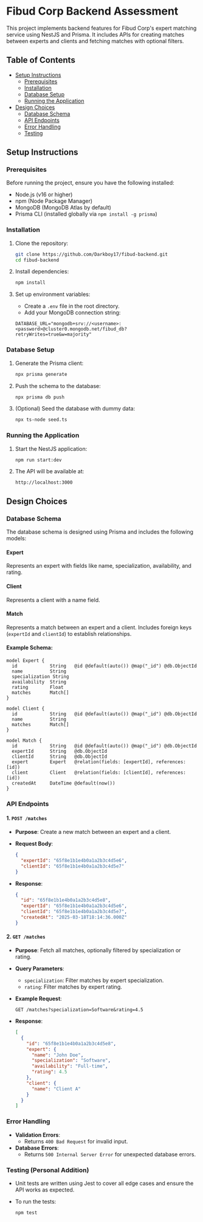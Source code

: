 # Fibud Corp Backend Assessment

This project implements backend features for Fibud Corp's expert matching service using NestJS and Prisma. It includes APIs for creating matches between experts and clients and fetching matches with optional filters.

## Table of Contents

- [Setup Instructions](#setup-instructions)
  - [Prerequisites](#prerequisites)
  - [Installation](#installation)
  - [Database Setup](#database-setup)
  - [Running the Application](#running-the-application)
- [Design Choices](#design-choices)
  - [Database Schema](#database-schema)
  - [API Endpoints](#api-endpoints)
  - [Error Handling](#error-handling)
  - [Testing](#testing)

## Setup Instructions

### Prerequisites

Before running the project, ensure you have the following installed:

- Node.js (v16 or higher)
- npm (Node Package Manager)
- MongoDB (MongoDB Atlas by default)
- Prisma CLI (installed globally via `npm install -g prisma`)

### Installation

1. Clone the repository:

    ```bash
    git clone https://github.com/Darkboy17/fibud-backend.git
    cd fibud-backend
    ```

2. Install dependencies:

    ```bash
    npm install
    ```

3. Set up environment variables:

    - Create a `.env` file in the root directory.
    - Add your MongoDB connection string:

    ```env
    DATABASE_URL="mongodb+srv://<username>:<password>@cluster0.mongodb.net/fibud_db?retryWrites=true&w=majority"
    ```

### Database Setup

1. Generate the Prisma client:

    ```bash
    npx prisma generate
    ```

2. Push the schema to the database:

    ```bash
    npx prisma db push
    ```

3. (Optional) Seed the database with dummy data:

    ```bash
    npx ts-node seed.ts
    ```

### Running the Application

1. Start the NestJS application:

    ```bash
    npm run start:dev
    ```

2. The API will be available at:

    ```
    http://localhost:3000
    ```

## Design Choices

### Database Schema

The database schema is designed using Prisma and includes the following models:

#### Expert

Represents an expert with fields like name, specialization, availability, and rating.

#### Client

Represents a client with a name field.

#### Match

Represents a match between an expert and a client. Includes foreign keys (`expertId` and `clientId`) to establish relationships.

#### Example Schema:

```prisma
model Expert {
  id            String   @id @default(auto()) @map("_id") @db.ObjectId
  name          String
  specialization String
  availability  String
  rating        Float
  matches       Match[]
}

model Client {
  id            String   @id @default(auto()) @map("_id") @db.ObjectId
  name          String
  matches       Match[]
}

model Match {
  id            String   @id @default(auto()) @map("_id") @db.ObjectId
  expertId      String   @db.ObjectId
  clientId      String   @db.ObjectId
  expert        Expert   @relation(fields: [expertId], references: [id])
  client        Client   @relation(fields: [clientId], references: [id])
  createdAt     DateTime @default(now())
}
```

### API Endpoints

#### 1. `POST /matches`

- **Purpose**: Create a new match between an expert and a client.
- **Request Body**:

    ```json
    {
      "expertId": "65f8e1b1e4b0a1a2b3c4d5e6",
      "clientId": "65f8e1b1e4b0a1a2b3c4d5e7"
    }
    ```

- **Response**:

    ```json
    {
      "id": "65f8e1b1e4b0a1a2b3c4d5e8",
      "expertId": "65f8e1b1e4b0a1a2b3c4d5e6",
      "clientId": "65f8e1b1e4b0a1a2b3c4d5e7",
      "createdAt": "2025-03-18T18:14:36.000Z"
    }
    ```

#### 2. `GET /matches`

- **Purpose**: Fetch all matches, optionally filtered by specialization or rating.
- **Query Parameters**:
  - `specialization`: Filter matches by expert specialization.
  - `rating`: Filter matches by expert rating.

- **Example Request**:

    ```
    GET /matches?specialization=Software&rating=4.5
    ```

- **Response**:

    ```json
    [
      {
        "id": "65f8e1b1e4b0a1a2b3c4d5e8",
        "expert": {
          "name": "John Doe",
          "specialization": "Software",
          "availability": "Full-time",
          "rating": 4.5
        },
        "client": {
          "name": "Client A"
        }
      }
    ]
    ```

### Error Handling

- **Validation Errors**:
  - Returns `400 Bad Request` for invalid input.
- **Database Errors**:
  - Returns `500 Internal Server Error` for unexpected database errors.

### Testing (Personal Addition)

- Unit tests are written using Jest to cover all edge cases and ensure the API works as expected.

- To run the tests:

    ```bash
    npm test
    ```
